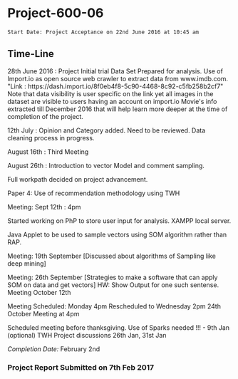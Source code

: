 # Project-600-06
`Start Date: Project Acceptance on 22nd June 2016 at 10:45 am `

## Time-Line 
<p>
28th June 2016 : Project Initial trial Data Set Prepared for analysis. Use of Import.io as open source web crawler to extract data from www.imdb.com. "Link : https://dash.import.io/8f0eb4f8-5c90-4468-8c92-c5fb258b2cf7" Note that data visibility is user specific on the link yet all images in the dataset are visible to users having an account on import.io 
Movie's info extracted till December 2016 that will help learn more deeper at the time of completion of the project. 

 12th July : Opinion and Category added. Need to be reviewed. Data cleaning process in progress.

 August 16th : Third Meeting

 August 26th : Introduction to vector Model and comment sampling.

 Full workpath decided on project advancement.

 Paper 4: Use of recommendation methodology using TWH

 Meeting: Sept 12th : 4pm

 Started working on PhP to store user input for analysis. XAMPP local server.

 Java Applet to be used to sample vectors using SOM algorithm rather than RAP.

 Meeting: 19th September [Discussed about algorithms of Sampling like deep mining]

 Meeting: 26th September [Strategies to make a software that can apply SOM on data and get vectors]
 HW: Show Output for one such sentense.
 Meeting October 12th

 Meeting Scheduled: Monday 4pm 
 Rescheduled to Wednesday 2pm
 24th October Meeting at 4pm

 Scheduled meeting before thanksgiving. 
 Use of Sparks needed !!! - 9th Jan (optional)
 TWH
 Project discussions 26th Jan, 31st Jan

</p>

<i>Completion Date: </i>February 2nd
### Project Report Submitted on 7th Feb 2017


